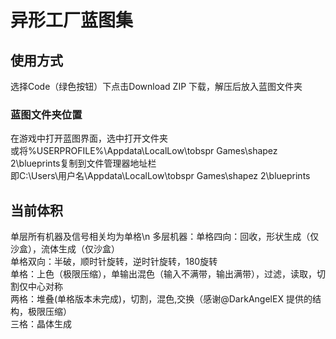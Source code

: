# 异形工厂蓝图集
## 使用方式
选择Code（绿色按钮）下点击Download ZIP 下载，解压后放入蓝图文件夹
### 蓝图文件夹位置
在游戏中打开蓝图界面，选中打开文件夹<br>
或将%USERPROFILE%\Appdata\LocalLow\tobspr Games\shapez 2\blueprints复制到文件管理器地址栏<br>
即C:\Users\用户名\Appdata\LocalLow\tobspr Games\shapez 2\blueprints
## 当前体积
单层所有机器及信号相关均为单格\n
多层机器：单格四向：回收，形状生成（仅沙盒），流体生成（仅沙盒）<br>
单格双向：半破，顺时针旋转，逆时针旋转，180旋转<br>
单格：上色（极限压缩），单输出混色（输入不满带，输出满带），过滤，读取，切割仅中心对称<br>
两格：堆叠(单格版本未完成)，切割，混色,交换（感谢@DarkAngelEX 提供的结构，极限压缩）<br>
三格：晶体生成<br>
